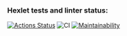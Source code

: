### Hexlet tests and linter status:
[![Actions Status](https://github.com/Nikimad/frontend-project-lvl2/workflows/hexlet-check/badge.svg)](https://github.com/Nikimad/frontend-project-lvl2/actions)
![CI](https://github.com/github/docs/actions/workflows/github-actions-demo.yml/badge.svg)
[![Maintainability](https://api.codeclimate.com/v1/badges/8206becf51ecd1fd9a9a/maintainability)](secrets.MAINTAINABILITY)
